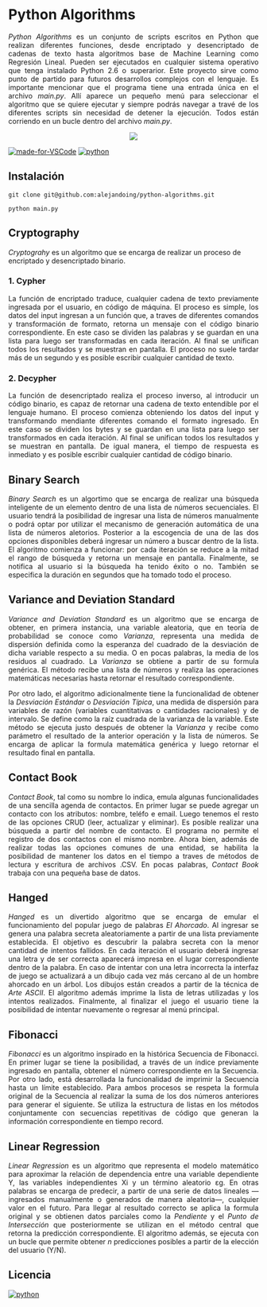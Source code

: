 # Python Algorithms

<p align="justify">
<i>Python Algorithms</i> es un conjunto de scripts escritos en Python que realizan diferentes funciones, desde encriptado y desencriptado de cadenas de texto hasta algoritmos base de Machine Learning como Regresión Lineal. Pueden ser ejecutados en cualquier sistema operativo que tenga instalado Python 2.6 o superarior. Este proyecto sirve como punto de partido para futuros desarrollos complejos con el lenguaje. Es importante mencionar que el programa tiene una entrada única en el archivo <i>main.py</i>. Allí aparece un pequeño menú para seleccionar el algoritmo que se quiere ejecutar y siempre podrás navegar a travé de los diferentes scripts sin necesidad de detener la ejecución. Todos están corriendo en un bucle dentro del archivo <i>main.py</i>.
</p>

<p align="center">
  <img src="https://taufanlubis.files.wordpress.com/2011/02/python01.png"/>
</p>

[![made-for-VSCode](https://img.shields.io/badge/Made%20for-VSCode-1f425f.svg)](https://code.visualstudio.com/)
[![python](https://img.shields.io/badge/python-2.6%2B-blue.svg)](https://python.org/)

## Instalación

```
git clone git@github.com:alejandoing/python-algorithms.git

python main.py
```

## Cryptography

*Cryptograhy* es un algoritmo que se encarga de realizar un proceso de encriptado y desencriptado binario.

### 1. Cypher

<p align="justify">
La función de encriptado traduce, cualquier cadena de texto previamente ingresada por el usuario, en código de máquina. El proceso es simple, los datos del input ingresan a un función que, a traves de diferentes comandos y transformación de formato, retorna un mensaje con el código binario correspondiente. En este caso se dividen las palabras y se guardan en una lista para luego ser transformadas en cada iteración. Al final se unifican todos los resultados y se muestran en pantalla. El proceso no suele tardar más de un segundo y es posible escribir cualquier cantidad de texto.
</p>

### 2. Decypher

<p align="justify">
La función de desencriptado realiza el proceso inverso, al introducir un código binario, es capaz de retornar una cadena de texto entendible por el lenguaje humano. El proceso comienza obteniendo los datos del input y transformando mendiante diferentes comando el formato ingresado. En este caso se dividen los bytes y se guardan en una lista para luego ser transformados en cada iteración. Al final se unifican todos los resultados y se muestran en pantalla. De igual manera, el tiempo de respuesta es inmediato y es posible escribir cualquier cantidad de código binario.
</p>

## Binary Search

<p align="justify">
<i>Binary Search</i> es un algortimo que se encarga de realizar una búsqueda inteligente de un elemento dentro de una lista de números secuenciales. El usuario tendrá la posibilidad de ingresar una lista de números manualmente o podrá optar por utilizar el mecanismo de generación automática de una lista de números aletorios. Posterior a la escogencia de una de las dos opciones disponibles deberá ingresar un número a buscar dentro de la lista. El algoritmo comienza a funcionar: por cada iteración se reduce a la mitad el rango de búsqueda y retorna un mensaje en pantalla. Finalmente, se notifica al usuario si la búsqueda ha tenido éxito o no. También se especifica la duración en segundos que ha tomado todo el proceso.
</p>

## Variance and Deviation Standard

<p align="justify">
<i>Variance and Deviation Standard</i> es un algoritmo que se encarga de obtener, en primera instancia, una variable aleatoria, que en teoría de probabilidad se conoce como <i>Varianza</i>, representa una medida de dispersión definida como la esperanza del cuadrado de la desviación de dicha variable respecto a su media. O en pocas palabras, la media de los residuos al cuadrado. La <i>Varianza</i> se obtiene a partir de su formula genérica. El método recibe una lista de números y realiza las operaciones matemáticas necesarias hasta retornar el resultado correspondiente.
</p>

<p align="justify">
Por otro lado, el algoritmo adicionalmente tiene la funcionalidad de obtener la <i>Desviación Estándar</i> o <i>Desviación Típica</i>, una medida de dispersión para variables de razón (variables cuantitativas o cantidades racionales) y de intervalo. Se define como la raíz cuadrada de la varianza de la variable. Este método se ejecuta justo después de obtener la <i>Varianza</i> y recibe como parámetro el resultado de la anterior operación y la lista de números. Se encarga de aplicar la formula matemática genérica y luego retornar el resultado final en pantalla.
</p>

## Contact Book

<p align="justify">
<i>Contact Book</i>, tal como su nombre lo indica, emula algunas funcionalidades de una sencilla agenda de contactos. En primer lugar se puede agregar un contacto con los atributos: nombre, teléfo e email. Luego tenemos el resto de las opciones CRUD (leer, actualizar y eliminar). Es posible realizar una búsqueda a partir del nombre de contacto. El programa no permite el registro de dos contactos con el mismo nombre. Ahora bien, además de realizar todas las opciones comunes de una entidad, se habilita la posibilidad de mantener los datos en el tiempo a traves de métodos de lectura y escritura de archivos .CSV. En pocas palabras, <i>Contact Book</i> trabaja con una pequeña base de datos. 
</p>

## Hanged

<p align="justify">
<i>Hanged</i> es un divertido algoritmo que se encarga de emular el funcionamiento del popular juego de palabras <i>El Ahorcado</i>. Al ingresar se genera una palabra secreta aleatoriamente a partir de una lista previamente establecida. El objetivo es descubrir la palabra secreta con la menor cantidad de intentos fallidos. En cada iteración el usuario deberá ingresar una letra y de ser correcta aparecerá impresa en el lugar correspondiente dentro de la palabra. En caso de intentar con una letra incorrecta la interfaz de juego se actualizará a un dibujo cada vez más cercano al de un hombre ahorcado en un árbol. Los dibujos están creados a partir de la técnica de <i>Arte ASCII</i>. El algoritmo además imprime la lista de letras utilizadas y los intentos realizados. Finalmente, al finalizar el juego el usuario tiene la posibilidad de intentar nuevamente o regresar al menú principal.
</p>

## Fibonacci

<p align="justify">
<i>Fibonacci</i> es un algoritmo inspirado en la histórica Secuencia de Fibonacci. En primer lugar se tiene la posibilidad, a través de un índice previamente ingresado en pantalla, obtener el número correspondiente en la Secuencia. Por otro lado, está desarrollada la funcionalidad de imprimir la Secuencia hasta un límite establecido. Para ambos procesos se respeta la formula original de la Secuencia al realizar la suma de los dos números anteriores para generar el siguiente. Se utiliza la estructura de listas en los métodos conjuntamente con secuencias repetitivas de código que generan la información correspondiente en tiempo record.
</p>

## Linear Regression

<p align="justify">
<i>Linear Regression</i> es un algoritmo que representa el modelo matemático para aproximar la relación de dependencia entre una variable dependiente Y, las variables independientes Xi y un término aleatorio εg. En otras palabras se encarga de predecir, a partir de una serie de datos lineales —ingresados manualmente o generados de manera aleatoria—, cualquier valor en el futuro. Para llegar al resultado correcto se aplica la formula original y se obtienen datos parciales como la <i>Pendiente</i> y el <i>Punto de Intersección</i> que posteriormente se utilizan en el método central que retorna la predicción correspondiente. El algoritmo además, se ejecuta con un bucle que permite obtener <i>n</i> predicciones posibles a partir de la elección del usuario (Y/N).
</p>

## Licencia

[![python](https://img.shields.io/npm/l/express.svg)](https://www.python.org/)
